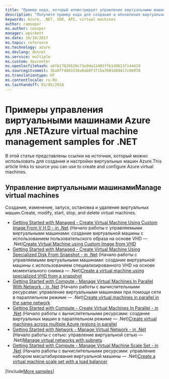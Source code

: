 ```yaml
---
title: "Пример кода, который иллюстрирует управление виртуальными машинами Azure с использованием .NET."
description: "Получите пример кода для создания и обновления виртуальных машин Azure с использованием .NET."
keywords: Azure, .NET, SDK, API, virtual machines
author: camsoper
ms.author: casoper
manager: wpickett
ms.date: 10/19/2017
ms.topic: reference
ms.technology: azure
ms.devlang: dotnet
ms.service: multiple
ms.custom: devcenter
ms.openlocfilehash: abfb17626520c71e9da13403ffb149613f144419
ms.sourcegitcommit: 3ba0ff4463338a0ab0f3f15a7601b89417c06970
ms.translationtype: HT
ms.contentlocale: ru-RU
ms.lasthandoff: 03/05/2018
---
```

# <a name="azure-virtual-machine-management-samples-for-net"></a><span data-ttu-id="5c3c5-104">Примеры управления виртуальными машинами Azure для .NET</span><span class="sxs-lookup"><span data-stu-id="5c3c5-104">Azure virtual machine management samples for .NET</span></span>

<span data-ttu-id="5c3c5-105">В этой статье представлены ссылки на источник, который можно использовать для создания и настройки виртуальных машин Azure.</span><span class="sxs-lookup"><span data-stu-id="5c3c5-105">This article links to source you can use to create and configure Azure virtual machines.</span></span>

## <a name="manage-virtual-machines"></a><span data-ttu-id="5c3c5-106">Управление виртуальными машинами</span><span class="sxs-lookup"><span data-stu-id="5c3c5-106">Manage virtual machines</span></span>

<span data-ttu-id="5c3c5-107">Создание, изменение, запуск, остановка и удаление виртуальных машин.</span><span class="sxs-lookup"><span data-stu-id="5c3c5-107">Create, modify, start, stop, and delete virtual machines.</span></span>

* <span data-ttu-id="5c3c5-108">[Getting Started with Managed - Create Virtual Machine Using Custom Image From V H D - in .Net](https://github.com/Azure-Samples/managed-disk-dotnet-create-virtual-machine-using-custom-image-from-VHD) (Начало работы с управляемыми виртуальными машинами: создание виртуальной машины с использованием пользовательского образа на основе VHD — .Net)</span><span class="sxs-lookup"><span data-stu-id="5c3c5-108">[Create Virtual Machine using Custom Image from VHD](https://github.com/Azure-Samples/managed-disk-dotnet-create-virtual-machine-using-custom-image-from-VHD)</span></span>
* <span data-ttu-id="5c3c5-109">[Getting Started with Managed - Create Virtual Machine Using Specialized Disk From Snapshot - in .Net](https://github.com/Azure-Samples/managed-disk-dotnet-create-virtual-machine-using-specialized-disk-from-snapshot) (Начало работы с управляемыми виртуальными машинами: создание виртуальной машины с использованием специализированного VHD на основе моментального снимка — .Net)</span><span class="sxs-lookup"><span data-stu-id="5c3c5-109">[Create a virtual machine using specialized VHD from a snapshot](https://github.com/Azure-Samples/managed-disk-dotnet-create-virtual-machine-using-specialized-disk-from-snapshot)</span></span>
* <span data-ttu-id="5c3c5-110">[Getting Started with Compute - Manage Virtual Machines In Parallel With Network - in .Net](https://github.com/Azure-Samples/compute-dotnet-manage-virtual-machines-with-network-in-parallel) (Начало работы с вычислительными ресурсами: управление виртуальными машинами при помощи сети в параллельном режиме — .Net)</span><span class="sxs-lookup"><span data-stu-id="5c3c5-110">[Create virtual machines in parallel in the same network](https://github.com/Azure-Samples/compute-dotnet-manage-virtual-machines-with-network-in-parallel)</span></span>
* <span data-ttu-id="5c3c5-111">[Getting Started with Compute - Create Virtual Machines In Parallel - in .Net](https://github.com/Azure-Samples/compute-dotnet-create-virtual-machines-across-regions-in-parallel) (Начало работы с вычислительными ресурсами: создание виртуальных машин в параллельном режиме — .Net)</span><span class="sxs-lookup"><span data-stu-id="5c3c5-111">[Create virtual machines across multiple Azure regions in parallel](https://github.com/Azure-Samples/compute-dotnet-create-virtual-machines-across-regions-in-parallel)</span></span>
* <span data-ttu-id="5c3c5-112">[Getting Started with Network - Manage Virtual Network - in .Net](https://github.com/Azure-Samples/network-dotnet-manage-virtual-network) (Начало работы с сетью: управление виртуальной сетью — .Net)</span><span class="sxs-lookup"><span data-stu-id="5c3c5-112">[Manage virtual networks with subnets](https://github.com/Azure-Samples/network-dotnet-manage-virtual-network)</span></span>
* <span data-ttu-id="5c3c5-113">[Getting Started with Compute - Manage Virtual Machine Scale Set - in .Net](https://github.com/Azure-Samples/compute-dotnet-manage-virtual-machine-scale-sets) (Начало работы с вычислительными ресурсами: управление набором масштабирования виртуальной машины — .Net)</span><span class="sxs-lookup"><span data-stu-id="5c3c5-113">[Create a virtual machine scale set with a load balancer](https://github.com/Azure-Samples/compute-dotnet-manage-virtual-machine-scale-sets)</span></span>

[!include[More samples](includes/more-samples.md)]
